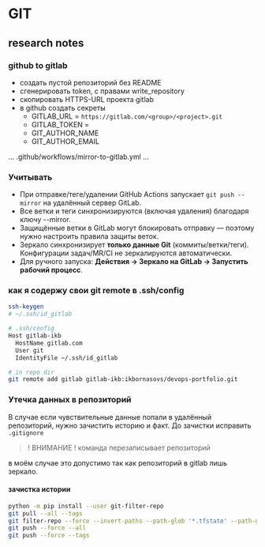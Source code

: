 # GIT

## research notes

### github to gitlab

- создать пустой репозиторий без README
- сгенерировать token, с правами write_repository
- скопировать HTTPS-URL проекта gitlab
- в github создать секреты
  - GITLAB_URL = `https://gitlab.com/<group>/<project>.git`
  - GITLAB_TOKEN = <PAT FROM GITLAB>
  - GIT_AUTHOR_NAME
  - GIT_AUTHOR_EMAIL

...
.github/workflows/mirror-to-gitlab.yml
...

### Учитывать

- При отправке/теге/удалении GitHub Actions запускает `git push --mirror` на удалённый сервер GitLab.
- Все ветки и теги синхронизируются (включая удаления) благодаря ключу --mirror.
- Защищённые ветки в GitLab могут блокировать отправку — поэтому нужно настроить правила защиты веток.
- Зеркало синхронизирует **только данные Git** (коммиты/ветки/теги). Конфигурации задач/MR/CI не зеркалируются автоматически.
- Для ручного запуска: **Действия -> Зеркало на GitLab -> Запустить рабочий процесс**.

### как я содержу свои git remote в .ssh/config

```bash
ssh-keygen 
# ~/.ssh/id_gitlab

# .ssh/config
Host gitlab-ikb
  HostName gitlab.com
  User git
  IdentityFile ~/.ssh/id_gitlab

# in repo dir
git remote add gitlab gitlab-ikb:ikbornasovs/devops-portfolio.git
```

### Утечка данных в репозиторий

В случае если чувствительные данные попали в удалённый репозиторий, нужно зачистить историю и факт.
До зачистки исправить `.gitignore`

> ! ВНИМАНИЕ ! команда перезаписывает репозиторий

в моём случае это допустимо так как репозиторий в gitlab лишь зеркало.

#### зачистка истории

```bash
python -m pip install --user git-filter-repo
git pull --all --tags
git filter-repo --force --invert-paths --path-glob '*.tfstate' --path-glob '*.tfstate.*'
git push --force --all
git push --force --tags
```

